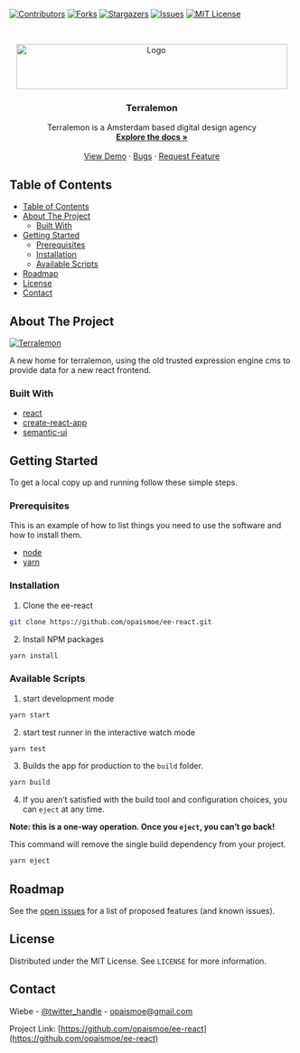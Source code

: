 <!--
*** Thanks for checking out this README Template. If you have a suggestion that would
*** make this better, please fork the ee-react and create a pull request or simply open
*** an issue with the tag "enhancement".
*** Thanks again! Now go create something AMAZING! :D
***
***
***
*** To avoid retyping too much info. Do a search and replace for the following:
*** opaismoe, ee-react, twitter_handle, email
-->





<!-- PROJECT SHIELDS -->
<!--
*** I'm using markdown "reference style" links for readability.
*** Reference links are enclosed in brackets [ ] instead of parentheses ( ).
*** See the bottom of this document for the declaration of the reference variables
*** for contributors-url, forks-url, etc. This is an optional, concise syntax you may use.
*** https://www.markdownguide.org/basic-syntax/#reference-style-links
-->
[![Contributors][contributors-shield]][contributors-url]
[![Forks][forks-shield]][forks-url]
[![Stargazers][stars-shield]][stars-url]
[![Issues][issues-shield]][issues-url]
[![MIT License][license-shield]][license-url]

<!-- PROJECT LOGO -->
<br />
<p align="center">
  <a href="https://github.com/opaismoe/ee-react">
    <img src="https://terralemon.nl/img/general/terralemon.svg" alt="Logo" width="480" height="80">
  </a>

  <h3 align="center">Terralemon</h3>

  <p align="center">
    Terralemon is a Amsterdam based digital design agency
    <br />
    <a href="https://github.com/opaismoe/ee-react"><strong>Explore the docs »</strong></a>
    <br />
    <br />
    <a href="https://github.com/opaismoe/ee-react">View Demo</a>
    ·
    <a href="https://github.com/opaismoe/ee-react/issues">Bugs</a>
    ·
    <a href="https://github.com/opaismoe/ee-react/issues">Request Feature</a>
  </p>
</p>



<!-- TABLE OF CONTENTS -->
## Table of Contents
- [Table of Contents](#table-of-contents)
- [About The Project](#about-the-project)
  - [Built With](#built-with)
- [Getting Started](#getting-started)
  - [Prerequisites](#prerequisites)
  - [Installation](#installation)
  - [Available Scripts](#available-scripts)
- [Roadmap](#roadmap)
- [License](#license)
- [Contact](#contact)



<!-- ABOUT THE PROJECT -->
## About The Project
[![Terralemon][product-screenshot]](https://terralemon-react.vercel.app)

A new home for terralemon, using the old trusted expression engine cms to provide data for a new react frontend.

### Built With

* [react](https://reactjs.org/)
* [create-react-app](https://facebook.github.io/create-react-app/)
* [semantic-ui](https://react.semantic-ui.com/)


<!-- GETTING STARTED -->
## Getting Started

To get a local copy up and running follow these simple steps.

### Prerequisites

This is an example of how to list things you need to use the software and how to install them.
* [node](https://nodejs.org/en/)
* [yarn](https://classic.yarnpkg.com/en/docs/install/#debian-stable)

### Installation

1. Clone the ee-react
```sh
git clone https://github.com/opaismoe/ee-react.git
```
2. Install NPM packages
```sh
yarn install
```

### Available Scripts

1. start development mode
```sh
yarn start
```
2. start test runner in the interactive watch mode
```sh
yarn test
```
3. Builds the app for production to the `build` folder.
```sh
yarn build
```
4. If you aren’t satisfied with the build tool and configuration choices, you can `eject` at any time.

**Note: this is a one-way operation. Once you `eject`, you can’t go back!**

 This command will remove the single build dependency from your project.

```sh
yarn eject
```

<!-- ROADMAP -->
## Roadmap

See the [open issues](https://github.com/opaismoe/ee-react/issues) for a list of proposed features (and known issues).

<!-- LICENSE -->
## License

Distributed under the MIT License. See `LICENSE` for more information.

<!-- CONTACT -->
## Contact

Wiebe - [@twitter_handle](https://twitter.com/@Buursinki) - opaismoe@gmail.com

Project Link: [https://github.com/opaismoe/ee-react](https://github.com/opaismoe/ee-react)


<!-- MARKDOWN LINKS & IMAGES -->
<!-- https://www.markdownguide.org/basic-syntax/#reference-style-links -->
[contributors-shield]: https://img.shields.io/github/contributors/opaismoe/ee-react.svg?style=flat-square
[contributors-url]: https://github.com/opaismoe/ee-react/graphs/contributors
[forks-shield]: https://img.shields.io/github/forks/opaismoe/ee-react.svg?style=flat-square
[forks-url]: https://github.com/opaismoe/ee-react/network/members
[stars-shield]: https://img.shields.io/github/stars/opaismoe/ee-react.svg?style=flat-square
[stars-url]: https://github.com/opaismoe/ee-react/stargazers
[issues-shield]: https://img.shields.io/github/issues/opaismoe/ee-react.svg?style=flat-square
[issues-url]: https://github.com/opaismoe/ee-react/issues
[license-shield]: https://img.shields.io/github/license/opaismoe/ee-react.svg?style=flat-square
[license-url]: https://github.com/opaismoe/ee-react/blob/master/LICENSE.txt
[product-screenshot]: images/screenshot.png
